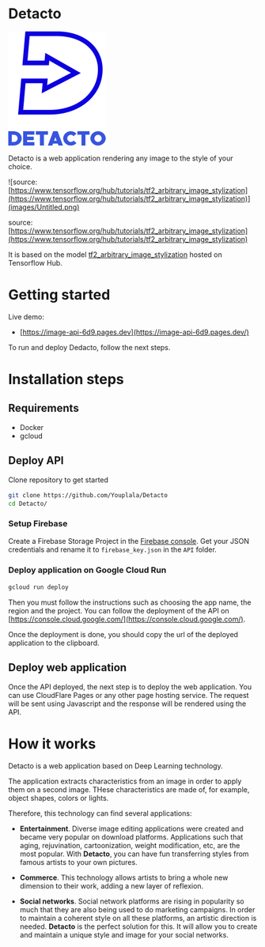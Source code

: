 # Detacto

![dedacto.png](images/dedacto.png)

Detacto is a web application rendering any image to the style of your choice. 

![source: [https://www.tensorflow.org/hub/tutorials/tf2_arbitrary_image_stylization](https://www.tensorflow.org/hub/tutorials/tf2_arbitrary_image_stylization)](images/Untitled.png)

source: [https://www.tensorflow.org/hub/tutorials/tf2_arbitrary_image_stylization](https://www.tensorflow.org/hub/tutorials/tf2_arbitrary_image_stylization)

It is based on the model [tf2_arbitrary_image_stylization](https://www.tensorflow.org/hub/tutorials/tf2_arbitrary_image_stylization) hosted on Tensorflow Hub. 

# Getting started

Live demo:
- [https://image-api-6d9.pages.dev](https://image-api-6d9.pages.dev/)

To run and deploy Dedacto, follow the next steps.

# Installation steps

## Requirements
- Docker
- gcloud

## Deploy API

Clone repository to get started
```bash
git clone https://github.com/Youplala/Detacto
cd Detacto/
```

### Setup Firebase

Create a Firebase Storage Project in the [Firebase console](https://console.firebase.google.com). Get your JSON credentials and rename it to `firebase_key.json` in the `API` folder. 

### Deploy application on Google Cloud Run
```bash
gcloud run deploy
```
Then you must follow the instructions such as choosing the app name, the region and the project. You can follow the deployment of the API on [https://console.cloud.google.com/](https://console.cloud.google.com/).

Once the deployment is done, you should copy the url of the deployed application to the clipboard.



## Deploy web application

Once the API deployed, the next step is to deploy the web application. You can use CloudFlare Pages or any other page hosting service. The request will be sent using Javascript and the response will be rendered using the API.

# How it works

Detacto is a web application based on Deep Learning technology. 

The application extracts characteristics from an image in order to apply them on a second image. THese characteristics are made of, for example, object shapes, colors or lights.

Therefore, this technology can find several applications: 

- **Entertainment**. Diverse image editing applications were created and became very popular on download platforms. Applications such that aging, rejuvination, cartoonization, weight modification, etc, are the most popular. With **Detacto**,  you can have fun transferring styles from famous artists to your own pictures.

- **Commerce**. This technology allows artists to bring a whole new dimension to their work, adding a new layer of reflexion.

- **Social networks**. Social network platforms are rising in popularity so much that they are also being used to do marketing campaigns. In order to maintain a coherent style on all these platforms, an artistic direction is needed. **Detacto** is the perfect solution for this. It will allow you to create and maintain a unique style and image for your social networks.

